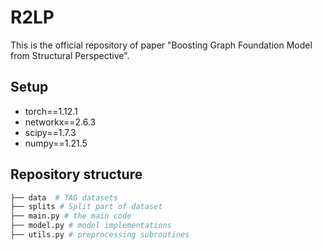# R2LP
This is the official repository of paper "Boosting Graph Foundation Model from Structural Perspective".

Setup
-------
* torch==1.12.1
* networkx==2.6.3
* scipy==1.7.3
* numpy==1.21.5

Repository structure
--------
```python
├── data  # TAG datasets
├── splits # Split part of dataset
├── main.py # the main code
├── model.py # model implementations
├── utils.py # preprocessing subroutines
```

